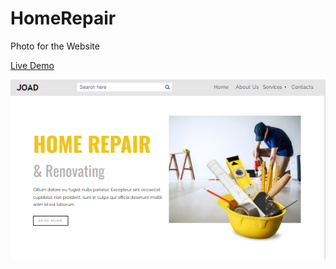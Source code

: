 # HomeRepair

Photo for the Website

<a href="https://joa-d.github.io/HomeRepair/" >Live Demo</a>

![alt text](https://github.com/JOA-D/HomeRepair/blob/master/photo.png)
